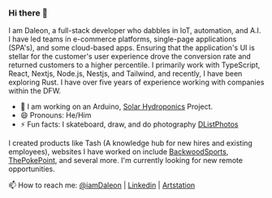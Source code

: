 ### Hi there 👋

I am Daleon, a full-stack developer who dabbles in IoT, automation, and A.I. I have led teams in e-commerce platforms, single-page applications (SPA's), and some cloud-based apps. Ensuring that the application's UI is stellar for the customer's user experience drove the conversion rate and returned customers to a higher percentile. I primarily work with TypeScript, React, Nextjs, Node.js, Nestjs, and Tailwind, and recently, I have been exploring Rust. I have over five years of experience working with companies within the DFW.

- 🔭 I am working on an Arduino, [Solar Hydroponics](https://github.com/IamDaleon/SolarHydroPonics) Project.
- 😄 Pronouns: He/Him
- ⚡ Fun facts: I skateboard, draw, and do photography [DListPhotos](https://instagram/DListPhotos)

I created products like Tash (A knowledge hub for new hires and existing employees), websites I have worked on include [BackwoodSports](https://backwoodsports.com/), [ThePokePoint](http://thepokepoint.com/), and several more. 
I'm currently looking for new remote opportunities. 

📫 How to reach me: [@iamDaleon](https://twitter.com/iamDaleon) | [Linkedin](https://www.linkedin.com/in/daleonlisthrop/) | [Artstation](https://iamdaleon.artstation.com)
